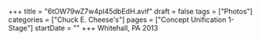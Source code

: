 +++
title = "6tOW79wZ7w4pl45dbEdH.avif"
draft = false
tags = ["Photos"]
categories = ["Chuck E. Cheese's"]
pages = ["Concept Unification 1-Stage"]
startDate = ""
+++
Whitehall, PA 2013
